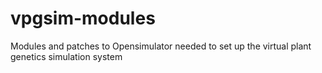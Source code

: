 vpgsim-modules
==============

Modules and patches to Opensimulator needed to set up the virtual plant genetics simulation system